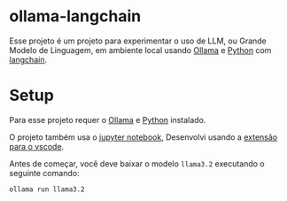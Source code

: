 # ollama-langchain

Esse projeto é um projeto para experimentar o uso de LLM, ou Grande Modelo de Linguagem, em ambiente local usando [Ollama](https://ollama.com/) e [Python](https://www.python.org/) com [langchain](https://www.langchain.com/).

# Setup
Para esse projeto requer o [Ollama](https://ollama.com/) e [Python](https://www.python.org/) instalado.

O projeto também usa o [jupyter notebook](https://jupyter.org/), Desenvolvi usando a [extensão para o vscode](https://marketplace.visualstudio.com/items?itemName=ms-toolsai.jupyter&ssr=false#overview).

Antes de começar, você deve baixar o modelo `llama3.2` executando o seguinte comando:
````
ollama run llama3.2
````
